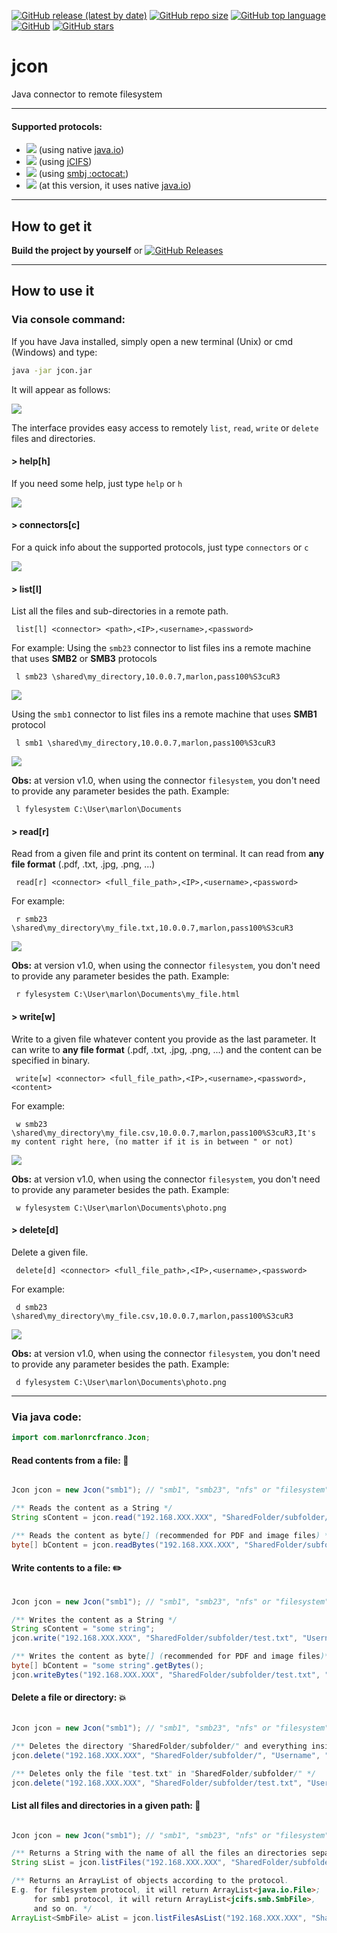 [![GitHub release (latest by date)](https://img.shields.io/github/v/release/marlonrcfranco/jcon)](https://github.com/marlonrcfranco/jcon/releases)
[![GitHub repo size](https://img.shields.io/github/repo-size/marlonrcfranco/jcon)](https://github.com/marlonrcfranco/jcon)
[![GitHub top language](https://img.shields.io/github/languages/top/marlonrcfranco/jcon)](https://github.com/marlonrcfranco/jcon)
[![GitHub](https://img.shields.io/github/license/marlonrcfranco/jcon)](https://github.com/marlonrcfranco/jcon/blob/master/LICENSE)
[![GitHub stars](https://img.shields.io/github/stars/marlonrcfranco/jcon?style=social)](https://github.com/marlonrcfranco/jcon/stargazers)

# jcon
Java connector to remote filesystem
****
#### Supported protocols:
- [![](https://img.shields.io/badge/filesystem-local-green)](../master/src/main/java/com/marlonrcfranco/JconFileSystem.java) (using native [java.io](https://docs.oracle.com/javase/7/docs/api/java/io/package-summary.html))
- [![](https://img.shields.io/badge/smb1-remote-blue)](../master/src/main/java/com/marlonrcfranco/JconSMB1.java) (using [jCIFS](https://www.jcifs.org/))
- [![](https://img.shields.io/badge/smb23-remote-blue)](../master/src/main/java/com/marlonrcfranco/JconSMB23.java) (using [smbj :octocat:](https://github.com/hierynomus/smbj))
- [![](https://img.shields.io/badge/nfs-remote-blue)](../master/src/main/java/com/marlonrcfranco/JconNFS.java) (at this version, it uses native [java.io](https://docs.oracle.com/javase/7/docs/api/java/io/package-summary.html))

****
## How to get it
**Build the project by yourself** or [![GitHub Releases](https://img.shields.io/github/downloads/marlonrcfranco/jcon/v1.0/total)](https://github.com/marlonrcfranco/jcon/releases/download/v1.0/jcon.jar "Click to download the .jar")

****
## How to use it

### Via console command:
If you have Java installed, simply open a new terminal (Unix) or cmd (Windows) and type:
```bash
java -jar jcon.jar
```
It will appear as follows:

<img src="https://raw.githubusercontent.com/marlonrcfranco/jcon/master/img/jcon01.png">

The interface provides easy access to remotely `list`, `read`, `write` or `delete` files and directories. 


#### > help[h]
If you need some help, just type `help` or `h`

<img src="https://raw.githubusercontent.com/marlonrcfranco/jcon/master/img/jcon02.png">


#### > connectors[c]
For a quick info about the supported protocols, just type `connectors` or `c`

<img src="https://raw.githubusercontent.com/marlonrcfranco/jcon/master/img/jcon03.png">


#### > list[l]
List all the files and sub-directories in a remote path. 
```
 list[l] <connector> <path>,<IP>,<username>,<password>
```
For example:
Using the `smb23` connector to list files ins a remote machine that uses **SMB2** or **SMB3** protocols
```
 l smb23 \shared\my_directory,10.0.0.7,marlon,pass100%S3cuR3
```
<img src="https://raw.githubusercontent.com/marlonrcfranco/jcon/master/img/jcon04.png">

Using the `smb1` connector to list files ins a remote machine that uses **SMB1** protocol
```
 l smb1 \shared\my_directory,10.0.0.7,marlon,pass100%S3cuR3
```
<img src="https://raw.githubusercontent.com/marlonrcfranco/jcon/master/img/jcon09.png">


**Obs:** at version v1.0, when using the connector `filesystem`, you don't need to provide any parameter besides the path.
Example:
```
 l fylesystem C:\User\marlon\Documents
```

#### > read[r]
Read from a given file and print its content on terminal.
It can read from  **any file format** (.pdf, .txt, .jpg, .png, ...)

```
 read[r] <connector> <full_file_path>,<IP>,<username>,<password>
```
For example:
```
 r smb23 \shared\my_directory\my_file.txt,10.0.0.7,marlon,pass100%S3cuR3
```

<img src="https://raw.githubusercontent.com/marlonrcfranco/jcon/master/img/jcon07.png">

**Obs:** at version v1.0, when using the connector `filesystem`, you don't need to provide any parameter besides the path.
Example:
```
 r fylesystem C:\User\marlon\Documents\my_file.html
```

#### > write[w]
Write to a given file whatever content you provide as the last parameter.
It can write to **any file format** (.pdf, .txt, .jpg, .png, ...) and the content can be specified in binary.

```
 write[w] <connector> <full_file_path>,<IP>,<username>,<password>,<content>
```
For example:
```
 w smb23 \shared\my_directory\my_file.csv,10.0.0.7,marlon,pass100%S3cuR3,It's my content right here, (no matter if it is in between " or not)
```

<img src="https://raw.githubusercontent.com/marlonrcfranco/jcon/master/img/jcon05.png">

**Obs:** at version v1.0, when using the connector `filesystem`, you don't need to provide any parameter besides the path.
Example:
```
 w fylesystem C:\User\marlon\Documents\photo.png
```

#### > delete[d]
Delete a given file.

```
 delete[d] <connector> <full_file_path>,<IP>,<username>,<password>
```
For example:
```
 d smb23 \shared\my_directory\my_file.csv,10.0.0.7,marlon,pass100%S3cuR3
```

<img src="https://raw.githubusercontent.com/marlonrcfranco/jcon/master/img/jcon08.png">

**Obs:** at version v1.0, when using the connector `filesystem`, you don't need to provide any parameter besides the path.
Example:
```
 d fylesystem C:\User\marlon\Documents\photo.png
```

---

### Via java code:
```java
import com.marlonrcfranco.Jcon;
```

#### Read contents from a file: :page_with_curl:
```java

Jcon jcon = new Jcon("smb1"); // "smb1", "smb23", "nfs" or "filesystem"

/** Reads the content as a String */
String sContent = jcon.read("192.168.XXX.XXX", "SharedFolder/subfolder/test.txt", "Username", "Password");

/** Reads the content as byte[] (recommended for PDF and image files) */
byte[] bContent = jcon.readBytes("192.168.XXX.XXX", "SharedFolder/subfolder/test.txt", "Username", "Password");
```

#### Write contents to a file: :pencil2:
```java

Jcon jcon = new Jcon("smb1"); // "smb1", "smb23", "nfs" or "filesystem"

/** Writes the content as a String */
String sContent = "some string";
jcon.write("192.168.XXX.XXX", "SharedFolder/subfolder/test.txt", "Username", "Password", sContent);

/** Writes the content as byte[] (recommended for PDF and image files)*/
byte[] bContent = "some string".getBytes();
jcon.writeBytes("192.168.XXX.XXX", "SharedFolder/subfolder/test.txt", "Username", "Password", bContent);

```

#### Delete a file or directory: :boom:
```java

Jcon jcon = new Jcon("smb1"); // "smb1", "smb23", "nfs" or "filesystem"

/** Deletes the directory "SharedFolder/subfolder/" and everything inside it */
jcon.delete("192.168.XXX.XXX", "SharedFolder/subfolder/", "Username", "Password");

/** Deletes only the file "test.txt" in "SharedFolder/subfolder/" */
jcon.delete("192.168.XXX.XXX", "SharedFolder/subfolder/test.txt", "Username", "Password");

```


#### List all files and directories in a given path: :open_file_folder:
```java

Jcon jcon = new Jcon("smb1"); // "smb1", "smb23", "nfs" or "filesystem"

/** Returns a String with the name of all the files an directories separated by "\n" */
String sList = jcon.listFiles("192.168.XXX.XXX", "SharedFolder/subfolder/", "Username", "Password");

/** Returns an ArrayList of objects according to the protocol. 
E.g. for filesystem protocol, it will return ArrayList<java.io.File>; 
     for smb1 protocol, it will return ArrayList<jcifs.smb.SmbFile>, 
     and so on. */
ArrayList<SmbFile> aList = jcon.listFilesAsList("192.168.XXX.XXX", "SharedFolder/subfolder/", "Username", "Password");

```




